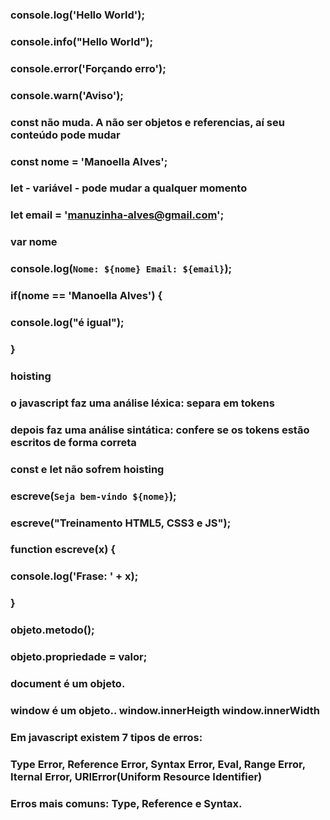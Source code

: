 ###  console.log('Hello World');
###  console.info("Hello World");
###  console.error('Forçando erro');
###  console.warn('Aviso');

###  const não muda. A não ser objetos e referencias, aí seu conteúdo pode mudar
###  const nome = 'Manoella Alves'; 

### let - variável - pode mudar a qualquer momento
###  let email = 'manuzinha-alves@gmail.com';

### var nome
###  console.log(`Nome: ${nome} Email: ${email}`);

###  if(nome == 'Manoella Alves') {
###      console.log("é igual");
###  }

###  hoisting
###  o javascript faz uma análise léxica: separa em tokens
###  depois faz uma análise sintática: confere se os tokens estão escritos de forma correta

### const e let não sofrem hoisting

###  escreve(`Seja bem-vindo ${nome}`);
###  escreve("Treinamento HTML5, CSS3 e JS");

###  function escreve(x) {
###      console.log('Frase: ' + x);
###  }
###  #####################################

###  objeto.metodo();
###  objeto.propriedade = valor;
###  document é um objeto.
###  window é um objeto.. window.innerHeigth window.innerWidth

###  #####################################

###  Em javascript existem 7 tipos de erros:
###  Type Error, Reference Error, Syntax Error, Eval, Range Error, Iternal Error, URIError(Uniform Resource Identifier)

### Erros mais comuns: Type, Reference e Syntax.

###  #####################################

